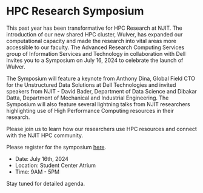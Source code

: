 # HPC Research Symposium

This past year has been transformative for HPC Research at NJIT. The introduction of our new shared HPC cluster, Wulver, has expanded our computational capacity and made the research into vital areas more accessible to our faculty. The Advanced Research Computing Services group of Information Services and Technology in collaboration with Dell invites you to a Symposium on July 16, 2024 to celebrate the launch of Wulver. 

The Symposium will feature a keynote from Anthony Dina, Global Field CTO for the Unstructured Data Solutions at Dell Technologies and invited speakers from NJIT - David Bader, Department of Data Science and Dibakar Datta, Department of Mechanical and Industrial Engineering. The Symposium will also feature several lightning talks from NJIT researchers highlighting use of High Performance Computing resources in their research.

Please join us to learn how our researchers use HPC resources and connect with the NJIT HPC community.

Please register for the symposium [here](https://forms.gle/NhtvEUiY2st3eQoT6).

- Date: July 16th, 2024
- Location: Student Center Atrium
- Time: 9AM - 5PM

Stay tuned for detailed agenda.
